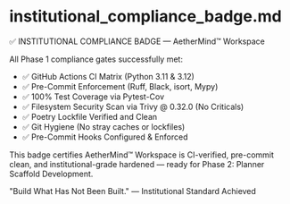 # institutional_compliance_badge.md

✅ INSTITUTIONAL COMPLIANCE BADGE — AetherMind™ Workspace

All Phase 1 compliance gates successfully met:

- ✅ GitHub Actions CI Matrix (Python 3.11 & 3.12)
- ✅ Pre-Commit Enforcement (Ruff, Black, isort, Mypy)
- ✅ 100% Test Coverage via Pytest-Cov
- ✅ Filesystem Security Scan via Trivy @ 0.32.0 (No Criticals)
- ✅ Poetry Lockfile Verified and Clean
- ✅ Git Hygiene (No stray caches or lockfiles)
- ✅ Pre-Commit Hooks Configured & Enforced

This badge certifies AetherMind™ Workspace is CI-verified, pre-commit clean, and institutional-grade hardened — ready for Phase 2: Planner Scaffold Development.

"Build What Has Not Been Built."
— Institutional Standard Achieved
